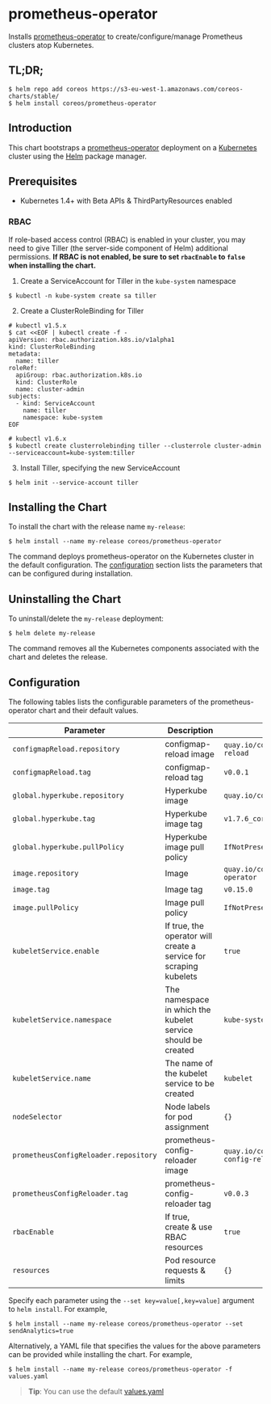 # prometheus-operator

Installs [prometheus-operator](https://github.com/coreos/prometheus-operator) to create/configure/manage Prometheus clusters atop Kubernetes.

## TL;DR;

```console
$ helm repo add coreos https://s3-eu-west-1.amazonaws.com/coreos-charts/stable/
$ helm install coreos/prometheus-operator
```

## Introduction

This chart bootstraps a [prometheus-operator](https://github.com/coreos/prometheus-operator) deployment on a [Kubernetes](http://kubernetes.io) cluster using the [Helm](https://helm.sh) package manager.

## Prerequisites
  - Kubernetes 1.4+ with Beta APIs & ThirdPartyResources enabled

### RBAC
If role-based access control (RBAC) is enabled in your cluster, you may need to give Tiller (the server-side component of Helm) additional permissions. **If RBAC is not enabled, be sure to set `rbacEnable` to `false` when installing the chart.**

1. Create a ServiceAccount for Tiller in the `kube-system` namespace
```console
$ kubectl -n kube-system create sa tiller
```

2. Create a ClusterRoleBinding for Tiller
```console
# kubectl v1.5.x
$ cat <<EOF | kubectl create -f -
apiVersion: rbac.authorization.k8s.io/v1alpha1
kind: ClusterRoleBinding
metadata:
  name: tiller
roleRef:
  apiGroup: rbac.authorization.k8s.io
  kind: ClusterRole
  name: cluster-admin
subjects:
  - kind: ServiceAccount
    name: tiller
    namespace: kube-system
EOF

# kubectl v1.6.x
$ kubectl create clusterrolebinding tiller --clusterrole cluster-admin --serviceaccount=kube-system:tiller
```

3. Install Tiller, specifying the new ServiceAccount
```console
$ helm init --service-account tiller
```

## Installing the Chart

To install the chart with the release name `my-release`:

```console
$ helm install --name my-release coreos/prometheus-operator
```

The command deploys prometheus-operator on the Kubernetes cluster in the default configuration. The [configuration](#configuration) section lists the parameters that can be configured during installation.

## Uninstalling the Chart

To uninstall/delete the `my-release` deployment:

```console
$ helm delete my-release
```

The command removes all the Kubernetes components associated with the chart and deletes the release.

## Configuration

The following tables lists the configurable parameters of the prometheus-operator chart and their default values.

Parameter | Description | Default
--- | --- | ---
`configmapReload.repository` | configmap-reload image | `quay.io/coreos/configmap-reload`
`configmapReload.tag` | configmap-reload tag | `v0.0.1`
`global.hyperkube.repository` | Hyperkube image | `quay.io/coreos/hyperkube`
`global.hyperkube.tag` | Hyperkube image tag | `v1.7.6_coreos.0`
`global.hyperkube.pullPolicy` | Hyperkube image pull policy | `IfNotPresent`
`image.repository` | Image | `quay.io/coreos/prometheus-operator`
`image.tag` | Image tag | `v0.15.0`
`image.pullPolicy` | Image pull policy | `IfNotPresent`
`kubeletService.enable` | If true, the operator will create a service for scraping kubelets | `true`
`kubeletService.namespace` | The namespace in which the kubelet service should be created | `kube-system`
`kubeletService.name` | The name of the kubelet service to be created | `kubelet`
`nodeSelector` | Node labels for pod assignment | `{}`
`prometheusConfigReloader.repository` | prometheus-config-reloader image | `quay.io/coreos/prometheus-config-reloader`
`prometheusConfigReloader.tag` | prometheus-config-reloader tag | `v0.0.3`
`rbacEnable` | If true, create & use RBAC resources | `true`
`resources` | Pod resource requests & limits | `{}`

Specify each parameter using the `--set key=value[,key=value]` argument to `helm install`. For example,

```console
$ helm install --name my-release coreos/prometheus-operator --set sendAnalytics=true
```

Alternatively, a YAML file that specifies the values for the above parameters can be provided while installing the chart. For example,

```console
$ helm install --name my-release coreos/prometheus-operator -f values.yaml
```

> **Tip**: You can use the default [values.yaml](values.yaml)
